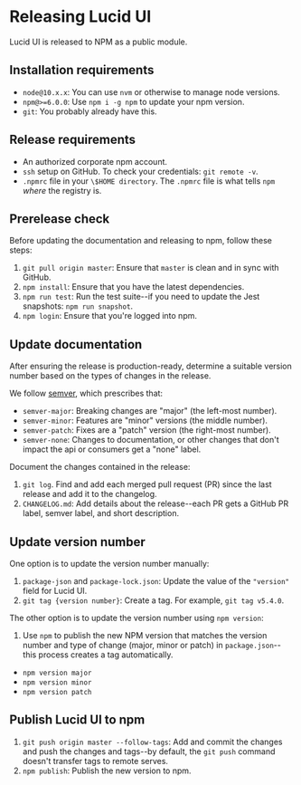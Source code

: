 # Releasing Lucid UI

Lucid UI is released to NPM as a public module.

## Installation requirements

- `node@10.x.x`: You can use `nvm` or otherwise to manage node versions.
- `npm@>=6.0.0`: Use `npm i -g npm` to update your npm version.
- `git`: You probably already have this.

## Release requirements

- An authorized corporate npm account.
- `ssh` setup on GitHub. To check your credentials: `git remote -v`.
- `.npmrc` file in your `\$HOME directory`. The `.npmrc` file is what tells `npm` _where_ the registry is.

## Prerelease check

Before updating the documentation and releasing to npm, follow these steps:

1. `git pull origin master`: Ensure that `master` is clean and in sync with GitHub.
2. `npm install`: Ensure that you have the latest dependencies.
3. `npm run test`: Run the test suite--if you need to update the Jest snapshots: `npm run snapshot`.
4. `npm login`: Ensure that you're logged into npm.

## Update documentation

After ensuring the release is production-ready, determine a suitable version number based on the types of changes in the release.

We follow [semver](https://semver.org/), which prescribes that:

- `semver-major`: Breaking changes are "major" (the left-most number).
- `semver-minor`: Features are "minor" versions (the middle number).
- `semver-patch`: Fixes are a "patch" version (the right-most number).
- `semver-none`: Changes to documentation, or other changes that don't impact the api or consumers get a "none" label.

Document the changes contained in the release:

1. `git log`. Find and add each merged pull request (PR) since the last release and add it to the changelog.
2. `CHANGELOG.md`: Add details about the release--each PR gets a GitHub PR label, semver label, and short description.

## Update version number

One option is to update the version number manually:

1. `package-json` and `package-lock.json`: Update the value of the `"version"` field for Lucid UI.
2. `git tag {version number}`: Create a tag. For example, `git tag v5.4.0`.

The other option is to update the version number using `npm version`:

1. Use `npm` to publish the new NPM version that matches the version number and type of change (major, minor or patch) in `package.json`--this process creates a tag automatically.

- `npm version major`
- `npm version minor`
- `npm version patch`

## Publish Lucid UI to npm

1. `git push origin master --follow-tags`: Add and commit the changes and push the changes and tags--by default, the `git push` command doesn't transfer tags to remote serves.
2. `npm publish`: Publish the new version to npm.
